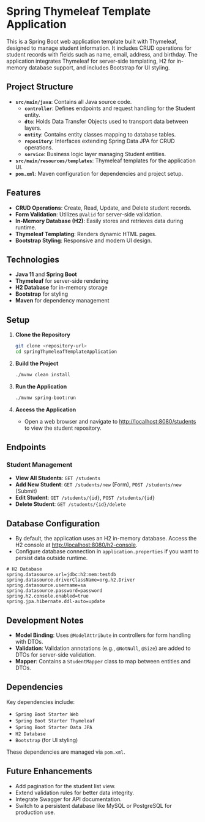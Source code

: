 
# Spring Thymeleaf Template Application

This is a Spring Boot web application template built with Thymeleaf, designed to manage student information. It includes CRUD operations for student records with fields such as name, email, address, and birthday. The application integrates Thymeleaf for server-side templating, H2 for in-memory database support, and includes Bootstrap for UI styling.

## Project Structure

- **`src/main/java`**: Contains all Java source code.
  - **`controller`**: Defines endpoints and request handling for the Student entity.
  - **`dto`**: Holds Data Transfer Objects used to transport data between layers.
  - **`entity`**: Contains entity classes mapping to database tables.
  - **`repository`**: Interfaces extending Spring Data JPA for CRUD operations.
  - **`service`**: Business logic layer managing Student entities.
- **`src/main/resources/templates`**: Thymeleaf templates for the application UI.
- **`pom.xml`**: Maven configuration for dependencies and project setup.

## Features

- **CRUD Operations**: Create, Read, Update, and Delete student records.
- **Form Validation**: Utilizes `@Valid` for server-side validation.
- **In-Memory Database (H2)**: Easily stores and retrieves data during runtime.
- **Thymeleaf Templating**: Renders dynamic HTML pages.
- **Bootstrap Styling**: Responsive and modern UI design.

## Technologies

- **Java 11** and **Spring Boot**
- **Thymeleaf** for server-side rendering
- **H2 Database** for in-memory storage
- **Bootstrap** for styling
- **Maven** for dependency management

## Setup

1. **Clone the Repository**
   ```bash
   git clone <repository-url>
   cd springThymeleafTemplateApplication
   ```

2. **Build the Project**
   ```bash
   ./mvnw clean install
   ```

3. **Run the Application**
   ```bash
   ./mvnw spring-boot:run
   ```

4. **Access the Application**
   - Open a web browser and navigate to [http://localhost:8080/students](http://localhost:8080/students) to view the student repository.

## Endpoints

### Student Management

- **View All Students**: `GET /students`
- **Add New Student**: `GET /students/new` (Form), `POST /students/new` (Submit)
- **Edit Student**: `GET /students/{id}`, `POST /students/{id}`
- **Delete Student**: `GET /students/{id}/delete`

## Database Configuration

- By default, the application uses an H2 in-memory database. Access the H2 console at [http://localhost:8080/h2-console](http://localhost:8080/h2-console).
- Configure database connection in `application.properties` if you want to persist data outside runtime.

```properties
# H2 Database
spring.datasource.url=jdbc:h2:mem:testdb
spring.datasource.driverClassName=org.h2.Driver
spring.datasource.username=sa
spring.datasource.password=password
spring.h2.console.enabled=true
spring.jpa.hibernate.ddl-auto=update
```

## Development Notes

- **Model Binding**: Uses `@ModelAttribute` in controllers for form handling with DTOs.
- **Validation**: Validation annotations (e.g., `@NotNull`, `@Size`) are added to DTOs for server-side validation.
- **Mapper**: Contains a `StudentMapper` class to map between entities and DTOs.

## Dependencies

Key dependencies include:
- `Spring Boot Starter Web`
- `Spring Boot Starter Thymeleaf`
- `Spring Boot Starter Data JPA`
- `H2 Database`
- `Bootstrap` (for UI styling)

These dependencies are managed via `pom.xml`.

## Future Enhancements

- Add pagination for the student list view.
- Extend validation rules for better data integrity.
- Integrate Swagger for API documentation.
- Switch to a persistent database like MySQL or PostgreSQL for production use.
